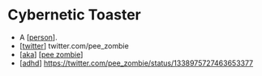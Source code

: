# Cybernetic Toaster

- A [[person]].
- [[twitter]] twitter.com/pee_zombie
- [[aka]] [[pee zombie]]
- [[adhd]] https://twitter.com/pee_zombie/status/1338975727463653377


[//begin]: # "Autogenerated link references for markdown compatibility"
[person]: person "Person"
[twitter]: twitter "Twitter"
[aka]: aka "Aka"
[pee zombie]: pee-zombie "Pee Zombie"
[adhd]: adhd "ADHD"
[//end]: # "Autogenerated link references"